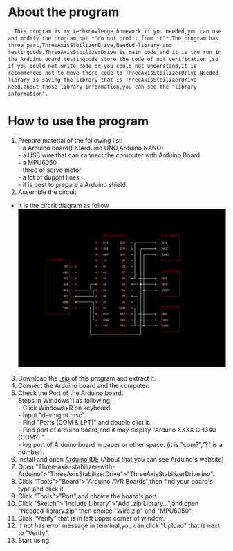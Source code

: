 # About the program
      This program is my techknowledge homework.if you needed,you can use and modify the program,but *"do not profit from it"*.The program has three part,ThreeAxisStbilizerDrive,Needed-library and testingcode.ThreeAxisStbilizerDrive is main code,and it is the run in the Arduino board.testingcode store the code of not verification ,so if you could not write code or you could not understand,it is recommended not to move there code to ThreeAxisStbilizerDrive.Needed-library is saving the library that is ThreeAxisStbilizerDrive need.about those library information,you can see the "library information".
# How to use the program
  1. Prepare material of the following list:  
    - a Arduino board(EX:Arduino UNO,Arduino NANO)  
    - a USB wire that can cannect the computer with Arduino Board  
    - a MPU6050  
    - three of servo motor  
    - a lot of dupont lines  
    - it is best to prepare a Arduino shield.  
  2. Assemble the circuit.  
  - it is the circrit diagram as follow
    ![circuit diagram](https://github.com/KANA-exe/Three-axis-stabilizer-with-Arduino/blob/main/circuit%20diagram.png?raw=true)
  3. Download the [.zip](https://github.com/KANA-exe/Three-axis-stabilizer-with-Arduino/archive/refs/heads/main.zip) of this program and extract it.
  4. Connect the Arduino board and the computer.
  5. Check the Port of the Arduino board.  
    Steps in Windows11 as following:  
    - Click Windows+R on keyboard.  
    - Input "devmgmt.msc".  
    - Find "Ports (COM & LPT)" and double clict it.  
    - Find port of arduino board,and it may display "Arduno XXXX CH340 (COM?) ".  
    - log port of Arduino board in paper or other space. (it is "com?","?" is a number).
  6. Install and open [Arduino IDE](https://www.arduino.cc/en/software).(About that you can see Arduino's website)  
  7. Open "Three-axis-stabilizer-with-Arduino">"ThreeAxisStabilizerDrive">"ThreeAxisStabilizerDrive.ino".  
  8. Click "Tools">"Board">"Arduino AVR Boards",then find your board's type and click it. 
  9. Click "Tools">"Port",and choice the board's port.
  10. Click "Sketch">"Include Library">"Add .zip Library...",and open "Needed-library.zip" then choice "Wire.zip" and "MPU6050".  
  11. Click "Verify" that is in left upper corner of window.  
  12. If not has error message in terminal,you can click "Upload" that is next to "Verify".
  13. Start using.